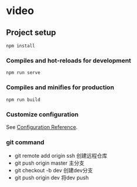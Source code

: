 # video

## Project setup
```
npm install
```

### Compiles and hot-reloads for development
```
npm run serve
```

### Compiles and minifies for production
```
npm run build
```

### Customize configuration
See [Configuration Reference](https://cli.vuejs.org/config/).

### git command
* git remote add origin ssh 创建远程仓库
* git push origin master 主分支
* git checkout -b dev 创建dev分支
* git push origin dev 将dev push